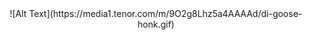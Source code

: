 <div align="center">
  ![Alt Text](https://media1.tenor.com/m/9O2g8Lhz5a4AAAAd/di-goose-honk.gif)
</div>

